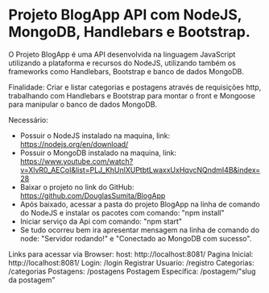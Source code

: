 # Projeto BlogApp API com NodeJS, MongoDB, Handlebars e Bootstrap. #

O Projeto BlogApp é uma API desenvolvida na linguagem JavaScript utilizando a plataforma e recursos do NodeJS,
utilizando também os frameworks como Handlebars, Bootstrap e banco de dados MongoDB.

Finalidade: Criar e listar categorias e postagens através de requisições http, trabalhando com Handlebars e Bootstrap para montar o front e Mongoose para manipular o banco de dados MongoDB.


Necessário:
* Possuir o NodeJS instalado na maquina, link: https://nodejs.org/en/download/
* Possuir o MongoDB instalado na maquina, link: https://www.youtube.com/watch?v=XlvR0_AECoI&list=PLJ_KhUnlXUPtbtLwaxxUxHqvcNQndmI4B&index=28
* Baixar o projeto no link do GitHub: https://github.com/DouglasSumita/BlogApp
* Após baixado, acessar a pasta do projeto BlogApp na linha de comando do NodeJS e instalar os pacotes com comando: "npm install"
* Iniciar serviço da Api com comando: "npm start"
* Se tudo ocorreu bem ira apresentar mensagem na linha de comando do node: "Servidor rodando!" e "Conectado ao MongoDB com sucesso".

Links para acessar via Browser: 
host: http://localhost:8081/
Pagina Inicial: http://localhost:8081/
Login: /login
Registrar Usuario: /registro
Categorias: /categorias
Postagens: /postagens
Postagem Específica: /postagem/"slug da postagem"
